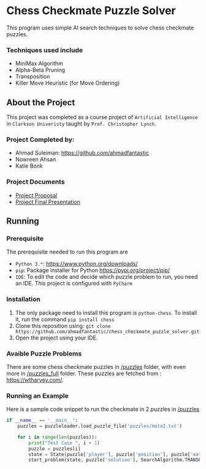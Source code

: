 # Chess Checkmate Puzzle Solver
This program uses simple AI search techniques to solve chess checkmate puzzles.

### Techniques used include
- MiniMax Algorithm
- Alpha-Beta Pruning
- Transposition
- Killer Move Heuristic (for Move Ordering)

## About the Project
This project was completed as a course project of `Artificial Intelligence` in `Clarkson Univeristy` taught by `Prof. Christopher Lynch`.

### Project Completed by:
- Ahmad Suleiman: https://github.com/ahmadfantastic
- Nowreen Ahsan
- Katie Bonk

### Project Documents
- [Project Proposal](https://docs.google.com/document/d/10mtiBX_XN--wOmkSw8E3o_NwrYxPUMSmiF1g2fk72Yg/edit)
- [Project Final Presentation](https://docs.google.com/presentation/d/1bbWk2Nlo_cc15aLFTWp-yFizXrhnfXdoygoRPycCst8/edit#slide=id.g2a41824c8cb_0_68)

## Running

### Prerequisite
The prerequisite needed to run this program are
- `Python 3.*`:  https://www.python.org/downloads/
- `pip`: Package installer for Python https://pypi.org/project/pip/
- `IDE`: To edit the code and decide which puzzle problem to run, you need an IDE. This project is configured with `PyCharm`

### Installation
1. The only package need to install this program is `python-chess`. To install it, run the command `pip install chess`
2. Clone this reposition using: `git clone https://github.com/ahmadfantastic/chess_checkmate_puzzle_solver.git`
3. Open the project using your IDE.

### Avaible Puzzle Problems
There are some chess checkmate puzzles in [/puzzles](puzzles) folder, with even more in [/puzzles_full](puzzles_full) folder.
These puzzles are fetched from : https://wtharvey.com/.

### Running an Example
Here is a sample code snippet to run the checkmate in 2 puzzles in [/puzzles](puzzles/mate2.txt) 
```python
if __name__ == '__main__':
    puzzles = puzzleloader.load_puzzle_file('puzzles/mate2.txt')

    for i in range(len(puzzles)):
        print("Test Case ", i + 1)
        puzzle = puzzles[i]
        state = State(puzzle['player'], puzzle['position'], puzzle['mate'])
        start_problem(state, puzzle['solution'], SearchAlgorithm.TRANSPOSITION)
```